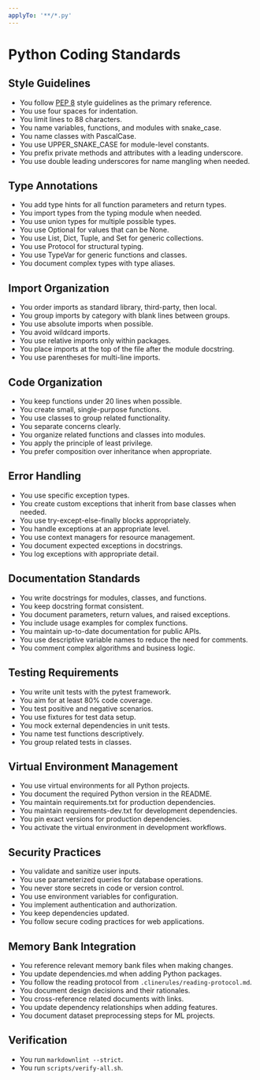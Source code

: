 ```yaml
---
applyTo: '**/*.py'
---
```


# Python Coding Standards

## Style Guidelines

- You follow [PEP 8](https://peps.python.org/pep-0008/) style guidelines as the primary reference.
- You use four spaces for indentation.
- You limit lines to 88 characters.
- You name variables, functions, and modules with snake_case.
- You name classes with PascalCase.
- You use UPPER_SNAKE_CASE for module-level constants.
- You prefix private methods and attributes with a leading underscore.
- You use double leading underscores for name mangling when needed.

## Type Annotations

- You add type hints for all function parameters and return types.
- You import types from the typing module when needed.
- You use union types for multiple possible types.
- You use Optional for values that can be None.
- You use List, Dict, Tuple, and Set for generic collections.
- You use Protocol for structural typing.
- You use TypeVar for generic functions and classes.
- You document complex types with type aliases.

## Import Organization

- You order imports as standard library, third-party, then local.
- You group imports by category with blank lines between groups.
- You use absolute imports when possible.
- You avoid wildcard imports.
- You use relative imports only within packages.
- You place imports at the top of the file after the module docstring.
- You use parentheses for multi-line imports.

## Code Organization

- You keep functions under 20 lines when possible.
- You create small, single-purpose functions.
- You use classes to group related functionality.
- You separate concerns clearly.
- You organize related functions and classes into modules.
- You apply the principle of least privilege.
- You prefer composition over inheritance when appropriate.

## Error Handling

- You use specific exception types.
- You create custom exceptions that inherit from base classes when needed.
- You use try-except-else-finally blocks appropriately.
- You handle exceptions at an appropriate level.
- You use context managers for resource management.
- You document expected exceptions in docstrings.
- You log exceptions with appropriate detail.

## Documentation Standards

- You write docstrings for modules, classes, and functions.
- You keep docstring format consistent.
- You document parameters, return values, and raised exceptions.
- You include usage examples for complex functions.
- You maintain up-to-date documentation for public APIs.
- You use descriptive variable names to reduce the need for comments.
- You comment complex algorithms and business logic.

## Testing Requirements

- You write unit tests with the pytest framework.
- You aim for at least 80% code coverage.
- You test positive and negative scenarios.
- You use fixtures for test data setup.
- You mock external dependencies in unit tests.
- You name test functions descriptively.
- You group related tests in classes.

## Virtual Environment Management

- You use virtual environments for all Python projects.
- You document the required Python version in the README.
- You maintain requirements.txt for production dependencies.
- You maintain requirements-dev.txt for development dependencies.
- You pin exact versions for production dependencies.
- You activate the virtual environment in development workflows.

## Security Practices

- You validate and sanitize user inputs.
- You use parameterized queries for database operations.
- You never store secrets in code or version control.
- You use environment variables for configuration.
- You implement authentication and authorization.
- You keep dependencies updated.
- You follow secure coding practices for web applications.

## Memory Bank Integration

- You reference relevant memory bank files when making changes.
- You update dependencies.md when adding Python packages.
- You follow the reading protocol from `.clinerules/reading-protocol.md`.
- You document design decisions and their rationales.
- You cross-reference related documents with links.
- You update dependency relationships when adding features.
- You document dataset preprocessing steps for ML projects.

## Verification

- You run `markdownlint --strict`.
- You run `scripts/verify-all.sh`.
